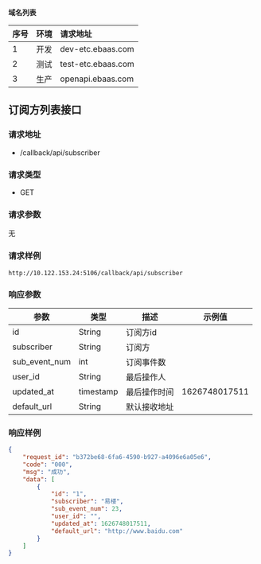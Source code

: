 **域名列表**

| 序号 | 环境 | 请求地址           |
| :--- | :--- | :----------------- |
| 1    | 开发 | dev-etc.ebaas.com  |
| 2    | 测试 | test-etc.ebaas.com |
| 3    | 生产 | openapi.ebaas.com  |

## 订阅方列表接口

### 请求地址

* /callback/api/subscriber

### 请求类型

* GET

### 请求参数

无

### 请求样例

```
http://10.122.153.24:5106/callback/api/subscriber
```

### 响应参数

| 参数          | 类型      | 描述         | 示例值        |
| ------------- | --------- | ------------ | ------------- |
| id            | String    | 订阅方id     |               |
| subscriber    | String    | 订阅方       |               |
| sub_event_num | int       | 订阅事件数   |               |
| user_id       | String    | 最后操作人   |               |
| updated_at    | timestamp | 最后操作时间 | 1626748017511 |
| default_url   | String    | 默认接收地址 |               |

### 响应样例

```json
{
    "request_id": "b372be68-6fa6-4590-b927-a4096e6a05e6",
    "code": "000",
    "msg": "成功",
    "data": [
        {
            "id": "1",
            "subscriber": "易楼",
            "sub_event_num": 23,
            "user_id": "",
            "updated_at": 1626748017511,
            "default_url": "http://www.baidu.com"
        }
    ]
}
```

## 

